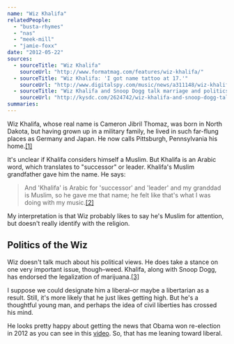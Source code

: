 ```yaml
---
name: "Wiz Khalifa"
relatedPeople:
  - "busta-rhymes"
  - "nas"
  - "meek-mill"
  - "jamie-foxx"
date: "2012-05-22"
sources:
  - sourceTitle: "Wiz Khalifa"
    sourceUrl: "http://www.formatmag.com/features/wiz-khalifa/"
  - sourceTitle: "Wiz Khalifa: 'I got name tattoo at 17.'"
    sourceUrl: "http://www.digitalspy.com/music/news/a311148/wiz-khalifa-i-got-name-tattoo-at-17.html"
  - sourceTitle: "Wiz Khalifa and Snoop Dogg talk marriage and politics."
    sourceUrl: "http://kysdc.com/2624742/wiz-khalifa-and-snoop-dogg-talk-marriage-and-politics-exclusive-video/"
summaries:
---
```


Wiz Khalifa, whose real name is Cameron Jibril Thomaz, was born in North Dakota, but having grown up in a military family, he lived in such far-flung places as Germany and Japan. He now calls Pittsburgh, Pennsylvania his home.<a class="source-citation" href="#http%3A%2F%2Fwww.formatmag.com%2Ffeatures%2Fwiz-khalifa%2F" title="Wiz Khalifa">[1]</a>

It's unclear if Khalifa considers himself a Muslim. But Khalifa is an Arabic word, which translates to "successor" or leader. Khalifa's Muslim grandfather gave him the name. He says:

>And 'Khalifa' is Arabic for 'successor' and 'leader' and my granddad is Muslim, so he gave me that name; he felt like that's what I was doing with my music.<a class="source-citation" href="#http%3A%2F%2Fwww.digitalspy.com%2Fmusic%2Fnews%2Fa311148%2Fwiz-khalifa-i-got-name-tattoo-at-17.html" title="Wiz Khalifa: &apos;I got name tattoo at 17.&apos;">[2]</a>

My interpretation is that Wiz probably likes to say he's Muslim for attention, but doesn't really identify with the religion.


## Politics of the Wiz

Wiz doesn't talk much about his political views. He does take a stance on one very important issue, though–weed. Khalifa, along with Snoop Dogg, has endorsed the legalization of marijuana.<a class="source-citation" href="#http%3A%2F%2Fkysdc.com%2F2624742%2Fwiz-khalifa-and-snoop-dogg-talk-marriage-and-politics-exclusive-video%2F" title="Wiz Khalifa and Snoop Dogg talk marriage and politics.">[3]</a>

I suppose we could designate him a liberal–or maybe a libertarian as a result. Still, it's more likely that he just likes getting high. But he's a thoughtful young man, and perhaps the idea of civil liberties has crossed his mind.

He looks pretty happy about getting the news that Obama won re-election in 2012 as you can see in this [video](http://www.youtube.com/watch?v=jLhY8pKCOcQ&feature=youtu.be&t=3m46s). So, that has me leaning toward liberal.